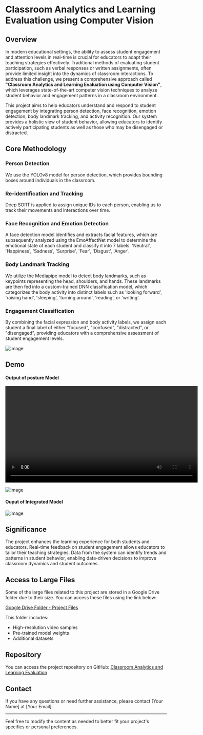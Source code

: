 # Classroom Analytics and Learning Evaluation using Computer Vision

## Overview

In modern educational settings, the ability to assess student engagement and attention levels in real-time is crucial for educators to adapt their teaching strategies effectively. Traditional methods of evaluating student participation, such as verbal responses or written assignments, often provide limited insight into the dynamics of classroom interactions. To address this challenge, we present a comprehensive approach called **"Classroom Analytics and Learning Evaluation using Computer Vision"**, which leverages state-of-the-art computer vision techniques to analyze student behavior and engagement patterns in a classroom environment.

This project aims to help educators understand and respond to student engagement by integrating person detection, face recognition, emotion detection, body landmark tracking, and activity recognition. Our system provides a holistic view of student behavior, allowing educators to identify actively participating students as well as those who may be disengaged or distracted.

## Core Methodology

### Person Detection
We use the YOLOv8 model for person detection, which provides bounding boxes around individuals in the classroom.

### Re-identification and Tracking
Deep SORT is applied to assign unique IDs to each person, enabling us to track their movements and interactions over time.

### Face Recognition and Emotion Detection
A face detection model identifies and extracts facial features, which are subsequently analyzed using the EmoAffectNet model to determine the emotional state of each student and classify it into 7 labels: 'Neutral', 'Happiness', 'Sadness', 'Surprise', 'Fear', 'Disgust', 'Anger'.

### Body Landmark Tracking
We utilize the Mediapipe model to detect body landmarks, such as keypoints representing the head, shoulders, and hands. These landmarks are then fed into a custom-trained DNN classification model, which categorizes the body activity into distinct labels such as 'looking forward', 'raising hand', 'sleeping', 'turning around', 'reading', or 'writing'.

### Engagement Classification
By combining the facial expression and body activity labels, we assign each student a final label of either "focused", "confused", "distracted", or "disengaged", providing educators with a comprehensive assessment of student engagement levels.

![image](https://github.com/tanmay910/Classroom_analytics_and_learning_evaluation/assets/105966781/e2222608-a703-4c3d-aec4-f286dee8040b)


## Demo
#### Output of posture Model
<video width="600" controls>
  <source src="demo/combining all models_output.mp4" type="video/mp4">
</video>

![image](https://github.com/tanmay910/Classroom_analytics_and_learning_evaluation/assets/105966781/bca3c861-dcb4-465f-9c30-1cb5dfcc4500)
#### Ouput of  Integrated Model
![image](https://github.com/tanmay910/Classroom_analytics_and_learning_evaluation/assets/105966781/d55e0fc5-510d-494b-b19a-29673682cfe0)



## Significance

The project enhances the learning experience for both students and educators. Real-time feedback on student engagement allows educators to tailor their teaching strategies. Data from the system can identify trends and patterns in student behavior, enabling data-driven decisions to improve classroom dynamics and student outcomes.

## Access to Large Files

Some of the large files related to this project are stored in a Google Drive folder due to their size. You can access these files using the link below:

[Google Drive Folder - Project Files](https://drive.google.com/drive/folders/1lnpSW-eM63E2NS-U329I_7vCuAUt1lc2?usp=sharing)

This folder includes:
- High-resolution video samples
- Pre-trained model weights
- Additional datasets

## Repository

You can access the project repository on GitHub: [Classroom Analytics and Learning Evaluation](https://github.com/tanmay910/Classroom_analytics_and_learning_evaluation.git)

## Contact

If you have any questions or need further assistance, please contact [Your Name] at [Your Email].

---

Feel free to modify the content as needed to better fit your project's specifics or personal preferences.
